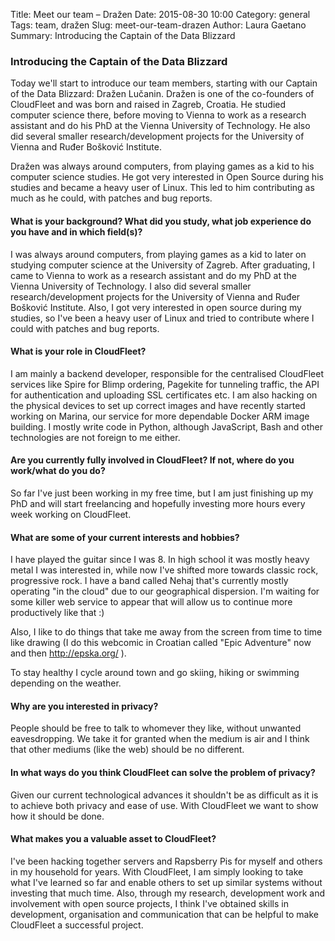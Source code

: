 Title: Meet our team – Dražen
Date: 2015-08-30 10:00
Category: general
Tags: team, dražen
Slug: meet-our-team-drazen
Author: Laura Gaetano
Summary: Introducing the Captain of the Data Blizzard

### Introducing the Captain of the Data Blizzard

Today we'll start to introduce our team members, starting with our Captain of the Data Blizzard: Dražen Lučanin. Dražen is one of the co-founders of CloudFleet and was born and raised in Zagreb, Croatia. He studied computer science there, before moving to Vienna to work as a research assistant and do his PhD at the Vienna University of Technology. He also did several smaller research/development projects for the University of Vienna and Ruđer Bošković Institute.  

Dražen was always around computers, from playing games as a kid to his computer science studies. He got very interested in Open Source during his studies and became a heavy user of Linux. This led to him contributing as much as he could, with patches and bug reports. 


#### What is your background? What did you study, what job experience do you have and in which field(s)?

I was always around computers, from playing games as a kid to later on studying computer science at the University of Zagreb. After graduating, I came to Vienna to work as a research assistant and do my PhD at the Vienna University of Technology. I also did several smaller research/development projects for the University of Vienna and Ruđer Bošković Institute. Also, I got very interested in open source during my studies, so I've been a heavy user of Linux and tried to contribute where I could with patches and bug reports.
 
#### What is your role in CloudFleet?

I am mainly a backend developer, responsible for the centralised CloudFleet services like Spire for Blimp ordering, Pagekite for tunneling traffic, the API for authentication and uploading SSL certificates etc. I am also hacking on the physical devices to set up correct images and have recently started working on Marina, our service for more dependable Docker ARM image building. I mostly write code in Python, although JavaScript, Bash and other technologies are not foreign to me either.
 
#### Are you currently fully involved in CloudFleet? If not, where do you work/what do you do?

So far I've just been working in my free time, but I am just finishing up my PhD and will start freelancing and hopefully investing more hours every week working on CloudFleet.

#### What are some of your current interests and hobbies?

I have played the guitar since I was 8. In high school it was mostly heavy metal I was interested in, while now I've shifted more towards classic rock, progressive rock. I have a band called Nehaj that's currently mostly operating "in the cloud" due to our geographical dispersion. I'm waiting for some killer web service to appear that will allow us to continue more productively like that :)

Also, I like to do things that take me away from the screen from time to time like drawing (I do this webcomic in Croatian called "Epic Adventure" now and then http://epska.org/ ).

To stay healthy I cycle around town and go skiing, hiking or swimming depending on the weather.
 
#### Why are you interested in privacy?

People should be free to talk to whomever they like, without unwanted eavesdropping. We take it for granted when the medium is air and I think that other mediums (like the web) should be no different.
 
#### In what ways do you think CloudFleet can solve the problem of privacy?

Given our current technological advances it shouldn't be as difficult as it is to achieve both privacy and ease of use. With CloudFleet we want to show how it should be done.
 
#### What makes you a valuable asset to CloudFleet?

I've been hacking together servers and Rapsberry Pis for myself and others in my household for years. With CloudFleet, I am simply looking to take what I've learned so far and enable others to set up similar systems without investing that much time. Also, through my research, development work and involvement with open source projects, I think I've obtained skills in development, organisation and communication that can be helpful to make CloudFleet a successful project.
 
